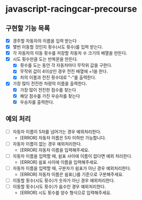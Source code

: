 # javascript-racingcar-precourse

## 구현할 기능 목록

- [x] 경주할 자동차의 이름을 입력 받는다
- [x] 몇번 이동할 것인지 횟수(시도 횟수)를 입력 받는다.
- [x] 각 자동차의 이동 횟수를 저장할 자동차 수 크기의 배열을 만든다.
- [x] 시도 횟수만큼 도는 반복문을 만든다.
  - [x] 횟수를 도는 동안 각 자동차마다 무작위 값을 구한다.
  - [x] 무작위 값이 4이상인 경우 전진 배열에 +1을 한다.
  - [x] 차의 이름과 전진 횟수대로 "-"를 출력한다.
- [x] 가장 많이 전진한 차량의 이름을 출력한다.
  - [x] 가장 많이 전진한 점수를 찾는다
  - [x] 해당 점수를 가진 우승자를 찾는다
  - [x] 우승자를 출력한다.

## 예외 처리

- [ ] 자동차 이름이 5자를 넘어가는 경우 예외처리한다.
  - [ERROR] 자동차 이름은 5자 이하만 가능합니다.
- [ ] 자동차 이름이 없는 경우 예외처리한다.
  - [ERROR] 자동차 이름을 입력해주세요.
- [ ] 자동차 이름을 입력할 때, 쉼표 사이에 이름이 없다면 예외 처리한다.
  - [ERROR] 쉼표 사이에 이름을 입력해주세요.
- [ ] 자동차 이름을 입력할 때, 구분자가 쉼표가 아닌 경우 예외처리한다.
  - [ERROR] 자동차 이름은 쉼표(,)를 기준으로 구분해주세요.
- [ ] 이동할 횟수(시도 횟수)가 숫자가 아닌 경우 예외처리한다.
- [ ] 이동할 횟수(시도 횟수)가 음수인 경우 예외처리한다.
  - [ERROR] 시도 횟수를 양수 형식으로 입력해주세요.
